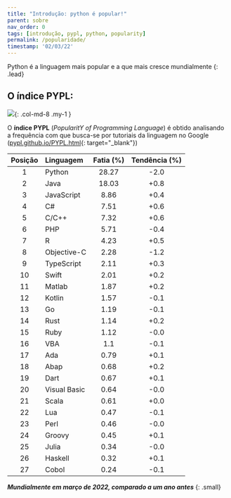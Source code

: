 ```yaml
---
title: "Introdução: python é popular!"
parent: sobre
nav_order: 0
tags: [introdução, pypl, python, popularity]
permalink: /popularidade/
timestamp: '02/03/22'
---
```


Python é a linguagem mais popular e a que mais cresce mundialmente
{: .lead}

## O índice PYPL:

![]({{site.baseurl}}/assets/images/pypl.png){: .col-md-8 .my-1 }

O **índice PYPL** (*PopularitY of Programming Language*) é obtido analisando a frequência com que busca-se por tutoriais da linguagem no Google ([pypl.github.io/PYPL.html](http://pypl.github.io/PYPL.html){: target="\_blank"})

| Posição	| Linguagem |	Fatia (%)	| Tendência (%) |
|:-------:|:--------- |:-----:|:---------:|
| 1 | Python |          28.27  | -2.0  |
| 2 | Java |          18.03  | +0.8  |
| 3 | JavaScript |          8.86  | +0.4  |
| 4 | C# |          7.51  | +0.6  |
| 5 | C/C++ |          7.32  | +0.6  |
| 6 | PHP |          5.71  | -0.4  |
| 7 | R |          4.23  | +0.5  |
| 8 | Objective-C |          2.28  | -1.2  |
| 9 | TypeScript |          2.11  | +0.3  |
| 10 | Swift |          2.01  | +0.2  |
| 11 | Matlab |          1.87  | +0.2  |
| 12 | Kotlin |          1.57  | -0.1  |
| 13 | Go |          1.19  | -0.1  |
| 14 | Rust |          1.14  | +0.2  |
| 15 | Ruby |          1.12  | -0.0  |
| 16 | VBA |          1.1  | -0.1  |
| 17 | Ada |          0.79  | +0.1  |
| 18 | Abap |          0.68  | +0.2  |
| 19 | Dart |          0.67  | +0.1  |
| 20 | Visual Basic |          0.64  | -0.0  |
| 21 | Scala |          0.61  | +0.0  |
| 22 | Lua |          0.47  | -0.1  |
| 23 | Perl |          0.46  | -0.0  |
| 24 | Groovy |          0.45  | +0.1  |
| 25 | Julia |          0.34  | -0.0  |
| 26 | Haskell |          0.32  | +0.1  |
| 27 | Cobol |          0.24  | -0.1  |

***Mundialmente em março de 2022, comparado a um ano antes***
{: .small}
